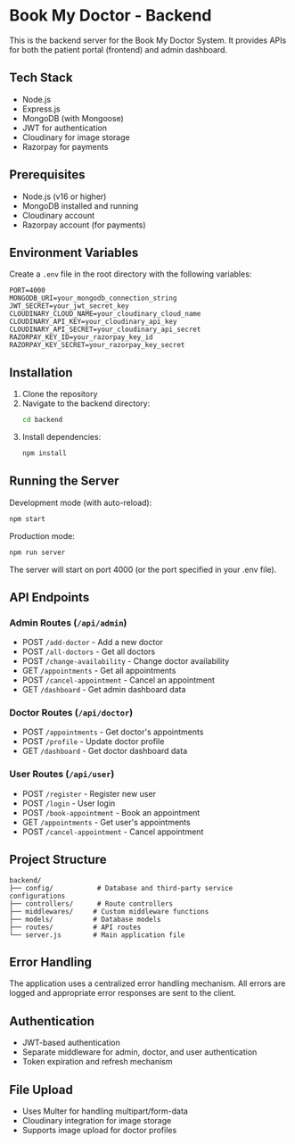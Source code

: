 # Book My Doctor - Backend

This is the backend server for the Book My Doctor System. It provides APIs for both the patient portal (frontend) and admin dashboard.

## Tech Stack

- Node.js
- Express.js
- MongoDB (with Mongoose)
- JWT for authentication
- Cloudinary for image storage
- Razorpay for payments

## Prerequisites

- Node.js (v16 or higher)
- MongoDB installed and running
- Cloudinary account
- Razorpay account (for payments)

## Environment Variables

Create a `.env` file in the root directory with the following variables:

```env
PORT=4000
MONGODB_URI=your_mongodb_connection_string
JWT_SECRET=your_jwt_secret_key
CLOUDINARY_CLOUD_NAME=your_cloudinary_cloud_name
CLOUDINARY_API_KEY=your_cloudinary_api_key
CLOUDINARY_API_SECRET=your_cloudinary_api_secret
RAZORPAY_KEY_ID=your_razorpay_key_id
RAZORPAY_KEY_SECRET=your_razorpay_key_secret
```

## Installation

1. Clone the repository
2. Navigate to the backend directory:
   ```bash
   cd backend
   ```
3. Install dependencies:
   ```bash
   npm install
   ```

## Running the Server

Development mode (with auto-reload):
```bash
npm start
```

Production mode:
```bash
npm run server
```

The server will start on port 4000 (or the port specified in your .env file).

## API Endpoints

### Admin Routes (`/api/admin`)
- POST `/add-doctor` - Add a new doctor
- POST `/all-doctors` - Get all doctors
- POST `/change-availability` - Change doctor availability
- GET `/appointments` - Get all appointments
- POST `/cancel-appointment` - Cancel an appointment
- GET `/dashboard` - Get admin dashboard data

### Doctor Routes (`/api/doctor`)
- POST `/appointments` - Get doctor's appointments
- POST `/profile` - Update doctor profile
- GET `/dashboard` - Get doctor dashboard data

### User Routes (`/api/user`)
- POST `/register` - Register new user
- POST `/login` - User login
- POST `/book-appointment` - Book an appointment
- GET `/appointments` - Get user's appointments
- POST `/cancel-appointment` - Cancel appointment

## Project Structure

```
backend/
├── config/           # Database and third-party service configurations
├── controllers/      # Route controllers
├── middlewares/     # Custom middleware functions
├── models/          # Database models
├── routes/          # API routes
└── server.js        # Main application file
```

## Error Handling

The application uses a centralized error handling mechanism. All errors are logged and appropriate error responses are sent to the client.

## Authentication

- JWT-based authentication
- Separate middleware for admin, doctor, and user authentication
- Token expiration and refresh mechanism

## File Upload

- Uses Multer for handling multipart/form-data
- Cloudinary integration for image storage
- Supports image upload for doctor profiles 
